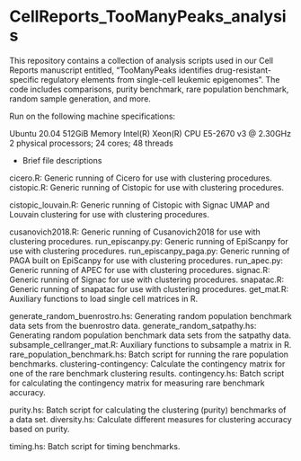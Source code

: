 # CellReports_TooManyPeaks_analysis

This repository contains a collection of analysis scripts used in our Cell Reports manuscript entitled, “TooManyPeaks identifies drug-resistant-specific regulatory elements from single-cell leukemic epigenomes”. The code includes comparisons, purity benchmark, rare population benchmark, random sample generation, and more.

Run on the following machine specifications:

Ubuntu 20.04
512GiB Memory
Intel(R) Xeon(R) CPU E5-2670 v3 @ 2.30GHz
2 physical processors; 24 cores; 48 threads

* Brief file descriptions

cicero.R: Generic running of Cicero for use with clustering procedures.
cistopic.R: Generic running of Cistopic for use with clustering procedures.

cistopic_louvain.R: Generic running of Cistopic with Signac UMAP and Louvain clustering for use with clustering procedures.

cusanovich2018.R: Generic running of Cusanovich2018 for use with clustering procedures.
run_episcanpy.py: Generic running of EpiScanpy for use with clustering procedures.
run_episcanpy_paga.py: Generic running of PAGA built on EpiScanpy for use with clustering procedures.
run_apec.py: Generic running of APEC for use with clustering procedures.
signac.R: Generic running of Signac for use with clustering procedures.
snapatac.R: Generic running of snapatac for use with clustering procedures.
get_mat.R: Auxiliary functions to load single cell matrices in R.

generate_random_buenrostro.hs: Generating random population benchmark data sets from the buenrostro data.
generate_random_satpathy.hs: Generating random population benchmark data sets from the satpathy data.
subsample_cellranger_mat.R: Auxiliary functions to subsample a matrix in R.
rare_population_benchmark.hs: Batch script for running the rare population benchmarks.
clustering-contingency: Calculate the contingency matrix for one of the rare benchmark clustering results.
contingency.hs: Batch script for calculating the contingency matrix for measuring rare benchmark accuracy.

purity.hs: Batch script for calculating the clustering (purity) benchmarks of a data set.
diversity.hs: Calculate different measures for clustering accuracy based on purity.

timing.hs: Batch script for timing benchmarks.
